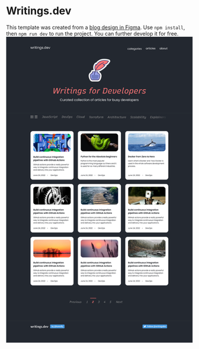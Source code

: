# Writings.dev
This template was created from a [blog design in Figma](https://www.figma.com/file/nh0V05z3NB87ue9v5PcO3R/writings.dev?type=design&node-id=0%3A1&t=2iQplaIojU3ydAfW-1). Use `npm install`, then `npm run dev` to run the project. You can further develop it for free.
![blog design in Figma](https://github.com/aeythy/writings/blob/main/src/assets/Home%20Page.png)
